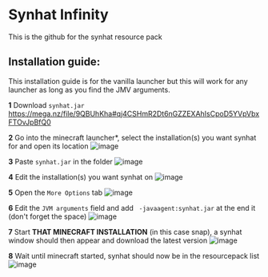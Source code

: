 # Synhat Infinity
This is the github for the synhat resource pack

## Installation guide:
This installation guide is for the vanilla launcher but this will work for any launcher as long as you find the JMV arguments.

**1**
Download `synhat.jar` <https://mega.nz/file/9QBUhKha#qj4CSHmR2Dt6nGZZEXAhIsCpoD5YVpVbxFTOvJpBfQ0>

**2**
Go into the minecraft launcher*, select the installation(s) you want synhat for and open its location
![image](https://github.com/wiluxgit/synhat/assets/70565775/9b3e210d-0212-4b0d-8dc2-b1a149970a01)

**3**
Paste `synhat.jar` in the folder
![image](https://github.com/wiluxgit/synhat/assets/70565775/2220a1b4-363c-4a9f-b7b5-dc3337b836cd)

**4**
Edit the installation(s) you want synhat on
![image](https://github.com/wiluxgit/synhat/assets/70565775/10f4c1e8-c75b-4daa-8e5a-bb4eebe5dcc3)

**5**
Open the `More Options` tab
![image](https://github.com/wiluxgit/synhat/assets/70565775/8aa02756-d1e0-44da-9ad5-8b8491d580d7)

**6**
Edit the `JVM arguments` field and add ` -javaagent:synhat.jar` at the end it (don't forget the space)
![image](https://github.com/wiluxgit/synhat/assets/70565775/e802c950-b8ca-4c4d-aade-d94af5e39b44)

**7**
Start **THAT MINECRAFT INSTALLATION** (in this case snap), a synhat window should then appear and download the latest version
![image](https://github.com/wiluxgit/synhat/assets/70565775/48414b0c-c96a-4a34-8cdb-1b27bc661064)

**8**
Wait until minecraft started, synhat should now be in the resourcepack list
![image](https://github.com/wiluxgit/synhat/assets/70565775/1b4b3ce2-82f3-48d7-a8dc-0a05d3d4d0a2)

